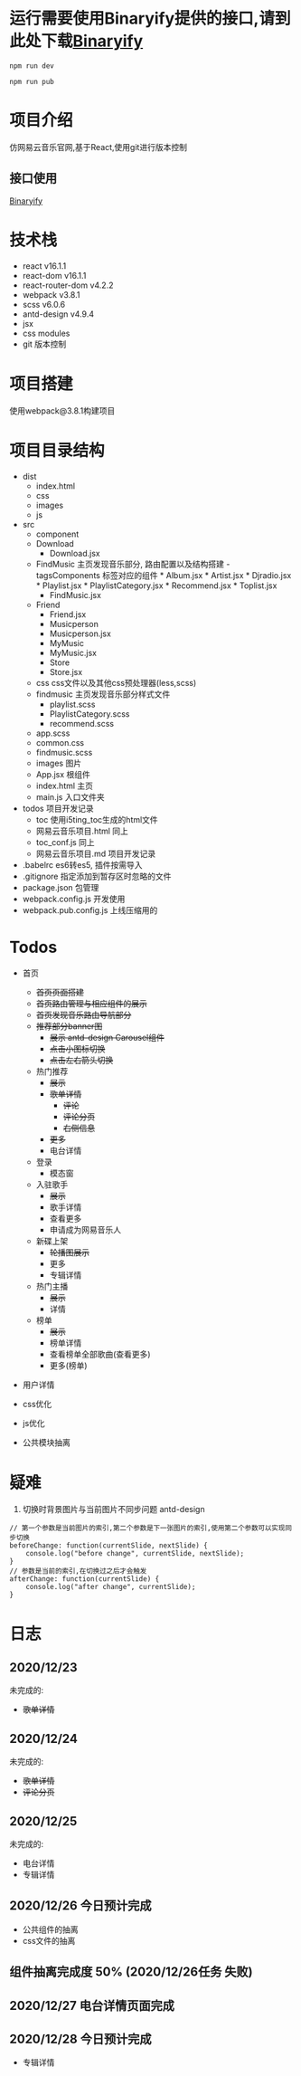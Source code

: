 # 运行需要使用Binaryify提供的接口,请到此处下载[Binaryify](https://github.com/Binaryify/NeteaseCloudMusicApi)
<!-- 运行 -->
```
npm run dev
```

<!-- 上线 压缩 -->
```
npm run pub
```

# 项目介绍
仿网易云音乐官网,基于React,使用git进行版本控制

## 接口使用
[Binaryify](https://github.com/Binaryify/NeteaseCloudMusicApi)

# 技术栈
+ react v16.1.1
+ react-dom v16.1.1
+ react-router-dom v4.2.2
+ webpack v3.8.1
+ scss v6.0.6
+ antd-design v4.9.4
+ jsx
+ css modules
+ git 版本控制

# 项目搭建
使用webpack\@3.8.1构建项目

# 项目目录结构
+ dist
  + index.html
  + css
  + images
  + js
+ src
	+ component
  	+ Download
    	+ Download.jsx
  	+ FindMusic				主页发现音乐部分, 路由配置以及结构搭建
			- tagsComponents			标签对应的组件
				* Album.jsx
				* Artist.jsx
				* Djradio.jsx
				* Playlist.jsx
				* PlaylistCategory.jsx
				* Recommend.jsx
				* Toplist.jsx
    	- FindMusic.jsx
  	+ Friend
    	+ Friend.jsx
		+ Musicperson
  		+ Musicperson.jsx
		+ MyMusic
  		+ MyMusic.jsx
		+ Store
  		+ Store.jsx				
	+ css									css文件以及其他css预处理器(less,scss)
  	+ findmusic					主页发现音乐部分样式文件
    	+ playlist.scss		
    	+ PlaylistCategory.scss
    	+ recommend.scss
  	+ app.scss
  	+ common.css
  	+ findmusic.scss
	+ images							图片
	+ App.jsx							根组件
	+ index.html					主页
	+ main.js							入口文件夹
+ todos									项目开发记录
  + toc									使用i5ting_toc生成的html文件
  + 网易云音乐项目.html		同上
  + toc_conf.js					同上
  + 网易云音乐项目.md			项目开发记录
+ .babelrc							es6转es5, 插件按需导入
+ .gitignore						指定添加到暂存区时忽略的文件
+ package.json					包管理
+ webpack.config.js			开发使用
+ webpack.pub.config.js	上线压缩用的


# Todos
+ 首页
	+ ~~首页页面搭建~~
	+ ~~首页路由管理与相应组件的展示~~
	+ ~~首页发现音乐路由导航部分~~
	+ ~~推荐部分banner图~~
		+ ~~展示 antd-design Carousel组件~~
		+ ~~点击小图标切换~~
		+ ~~点击左右箭头切换~~
	+ 热门推荐
		+ ~~展示~~
		+ ~~歌单详情~~
			+ ~~评论~~
			+ ~~评论分页~~
			+ ~~右侧信息~~
		+ ~~更多~~
		+ 电台详情
	+ 登录
		+ 模态窗
	+ 入驻歌手
		+ ~~展示~~
		+ 歌手详情
		+ 查看更多
		+ 申请成为网易音乐人
	+ 新碟上架
		+ ~~轮播图展示~~
		+ 更多
		+ 专辑详情
	+ 热门主播
		+ ~~展示~~
		+ 详情
	+ 榜单
		+ ~~展示~~
		+ 榜单详情
		+ 查看榜单全部歌曲(查看更多)
		+ 更多(榜单)
+ 用户详情

+ css优化
+ js优化
+ 公共模块抽离


# 疑难
1. 切换时背景图片与当前图片不同步问题 antd-design
```
// 第一个参数是当前图片的索引,第二个参数是下一张图片的索引,使用第二个参数可以实现同步切换
beforeChange: function(currentSlide, nextSlide) {
	console.log("before change", currentSlide, nextSlide);
}
// 参数是当前的索引,在切换过之后才会触发
afterChange: function(currentSlide) {
	console.log("after change", currentSlide);
}
```


# 日志
## 2020/12/23 
未完成的:

+ ~~歌单详情~~

## 2020/12/24
未完成的:

+ ~~歌单详情~~
+ ~~评论分页~~

## 2020/12/25
未完成的:

+ 电台详情
+ 专辑详情

## 2020/12/26 今日预计完成 
+ 公共组件的抽离
+ css文件的抽离

## 组件抽离完成度 50% (2020/12/26任务 失败)


## 2020/12/27 电台详情页面完成

## 2020/12/28 今日预计完成
+ 专辑详情